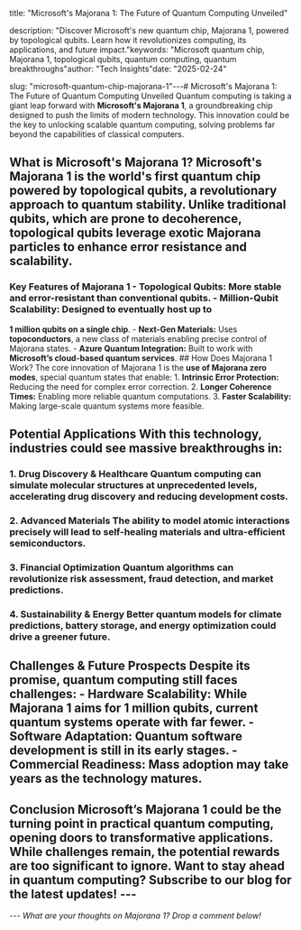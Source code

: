 title: "Microsoft's Majorana 1: The Future of Quantum Computing Unveiled"

description: "Discover Microsoft's new quantum chip, Majorana 1, powered by topological qubits. Learn how it revolutionizes computing, its applications, and future impact."keywords: "Microsoft quantum chip, Majorana 1, topological qubits, quantum computing, quantum breakthroughs"author: "Tech Insights"date: "2025-02-24"

slug: "microsoft-quantum-chip-majorana-1"---# Microsoft's Majorana 1: The Future of Quantum Computing Unveiled  Quantum computing is taking a giant leap forward with **Microsoft's Majorana 1**, a groundbreaking chip designed to push the limits of modern technology. This innovation could be the key to unlocking scalable quantum computing, solving problems far beyond the capabilities of classical computers.  

## What is Microsoft's Majorana 1?  Microsoft's **Majorana 1** is the world's first quantum chip powered by **topological qubits**, a revolutionary approach to quantum stability. Unlike traditional qubits, which are prone to decoherence, **topological qubits leverage exotic Majorana particles to enhance error resistance and scalability**.  

### Key Features of Majorana 1  - **Topological Qubits:** More stable and error-resistant than conventional qubits.  - **Million-Qubit Scalability:** Designed to eventually host up to 
**1 million qubits on a single chip**.  - **Next-Gen Materials:** Uses **topoconductors**, a new class of materials enabling precise control of Majorana states.  - **Azure Quantum Integration:** Built to work with **Microsoft’s cloud-based quantum services**.  ## How Does Majorana 1 Work?  The core innovation of Majorana 1 is the **use of Majorana zero modes**, special quantum states that enable:  1. **Intrinsic Error Protection:** Reducing the need for complex error correction.  2. **Longer Coherence Times:** Enabling more reliable quantum computations.  3. **Faster Scalability:** Making large-scale quantum systems more feasible.  

## Potential Applications  With this technology, industries could see massive breakthroughs in: 

 ### 1. **Drug Discovery & Healthcare**  Quantum computing can **simulate molecular structures** at unprecedented levels, accelerating drug discovery and reducing development costs. 

 ### 2. **Advanced Materials**  The ability to model atomic interactions precisely will lead to **self-healing materials** and ultra-efficient semiconductors. 

 ### 3. **Financial Optimization**  Quantum algorithms can revolutionize **risk assessment, fraud detection, and market predictions**.  

### 4. **Sustainability & Energy**  Better quantum models for **climate predictions, battery storage, and energy optimization** could drive a greener future. 

 ## Challenges & Future Prospects  Despite its promise, quantum computing still faces challenges:  - **Hardware Scalability:** While Majorana 1 aims for **1 million qubits**, current quantum systems operate with far fewer.  - **Software Adaptation:** Quantum software development is still in its early stages.  - **Commercial Readiness:** Mass adoption may take years as the technology matures.  

## Conclusion  Microsoft’s **Majorana 1** could be the turning point in **practical quantum computing**, opening doors to transformative applications. While challenges remain, the potential rewards are too significant to ignore.  **Want to stay ahead in quantum computing?** Subscribe to our blog for the latest updates!  ---  

---  *What are your thoughts on Majorana 1? Drop a comment below!*  